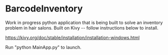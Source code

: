 # BarcodeInventory
Work in progress python application that is being built to solve an inventory problem in hair salons.
Built on Kivy -- follow instructions below to install.

https://kivy.org/doc/stable/installation/installation-windows.html

Run "python MainApp.py" to launch.
